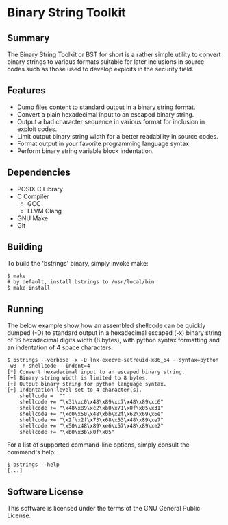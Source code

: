 # Binary String Toolkit
## Summary
The Binary String Toolkit or BST for short is a rather simple utility to
convert binary strings to various formats suitable for later inclusions in
source codes such as those used to develop exploits in the security field.

## Features
 * Dump files content to standard output in a binary string format.
 * Convert a plain hexadecimal input to an escaped binary string.
 * Output a bad character sequence in various format for inclusion in exploit
 codes.
 * Limit output binary string width for a better readability in source codes.
 * Format output in your favorite programming language syntax.
 * Perform binary string variable block indentation.

## Dependencies
 * POSIX C Library
 * C Compiler
   * GCC
   * LLVM Clang
 * GNU Make
 * Git

## Building
To build the 'bstrings' binary, simply invoke make:
```
$ make
# by default, install bstrings to /usr/local/bin
$ make install
```

## Running
The below example show how an assembled shellcode can be quickly dumped (-D)
to standard output in a hexadecimal escaped (-x) binary string of 16 hexadecimal
digits width (8 bytes), with python syntax formatting and an indentation of 4
space characters:
```
$ bstrings --verbose -x -D lnx-execve-setreuid-x86_64 --syntax=python -w8 -n shellcode --indent=4
[*] Convert hexadecimal input to an escaped binary string.
[+] Binary string width is limited to 8 bytes.
[+] Output binary string for python language syntax.
[+] Indentation level set to 4 character(s).
    shellcode =  ""
    shellcode += "\x31\xc0\x48\x89\xc7\x48\x89\xc6"
    shellcode += "\x48\x89\xc2\xb0\x71\x0f\x05\x31"
    shellcode += "\xc0\x50\x48\xbb\x2f\x62\x69\x6e"
    shellcode += "\x2f\x2f\x73\x68\x53\x48\x89\xe7"
    shellcode += "\x50\x48\x89\xe6\x57\x48\x89\xe2"
    shellcode += "\xb0\x3b\x0f\x05"
```

For a list of supported command-line options, simply consult the command's
help:
```
$ bstrings --help
[...]
```

## Software License
This software is licensed under the terms of the GNU General Public License.

